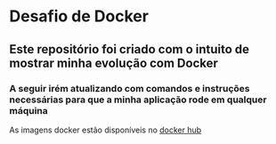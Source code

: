 # Desafio de Docker

## Este repositório foi criado com o intuito de mostrar minha evolução com Docker

### A seguir irém atualizando com comandos e instruções necessárias para que a minha aplicação rode em qualquer máquina

As imagens docker estão disponíveis no [docker hub](https://hub.docker.com/repositories/pedrohenriquedp) 
